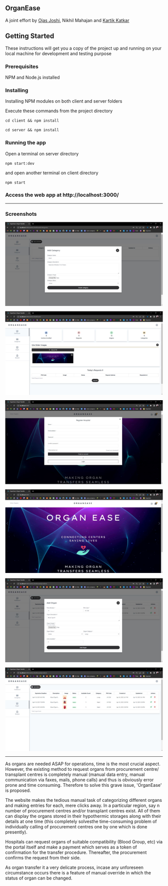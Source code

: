 ## OrganEase

A joint effort by [Ojas Joshi](https://github.com/GagDrag), Nikhil Mahajan and [Kartik Katkar](https://github.com/Kartik-Katkar)

## Getting Started

These instructions will get you a copy of the project up and running on your local machine for development and testing purpose

### Prerequisites

NPM  and Node.js installed

### Installing

Installing NPM modules on both client and server folders

Execute these commands from the project directory

```
cd client && npm install
```

```
cd server && npm install
```

### Running the app

Open a terminal on server directory

```
npm start:dev
```

and open another terminal on client directory
```
npm start
```


### Access the web app at http://localhost:3000/

<hr>

### Screenshots

<p align="center">
  <img src="./Screenshots/1.jpeg" alt="image"/>
</p>

<p align="center">
  <img src="./Screenshots/2.jpeg" alt="image"/>
</p>

<p align="center">
  <img src="./Screenshots/3.jpeg" alt="image"/>
</p>

<p align="center">
  <img src="./Screenshots/4.jpeg" alt="image"/>
</p>

<p align="center">
  <img src="./Screenshots/5.jpeg" alt="image"/>
</p>

<p align="center">
  <img src="./Screenshots/6.jpeg" alt="image"/>
</p>

<hr>

As organs are needed ASAP for operations, time is the most crucial aspect. However, the existing method to request organs from procurement centre/ transplant centres is completely manual (manual data entry, manual communication via faxes, mails, phone calls) and thus is obviously error prone and time consuming. Therefore to solve this grave issue, 'OrganEase' is proposed. 

The website makes the tedious manual task of categorizing different organs and making entries for each, mere clicks away. In a particular region, say n number of procurement centres and/or transplant centres exist. All of them can display the organs stored in their hypothermic storages along with their details at one time (this completely solvesthe time-consuming problem of individually calling of procurement centres one by one which is done presently). 

Hospitals can request organs of suitable compatibility (Blood Group, etc) via the portal itself and make a payment which serves as a token of confirmation for the transfer procedure. Thereafter, the procurement confirms the request from their side. 

As organ transfer it a very delicate process, incase any unforeseen circumstance occurs there is a feature of manual override in which the status of organ can be changed.

